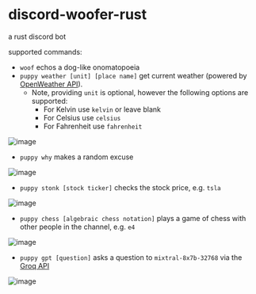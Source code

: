 # discord-woofer-rust

a rust discord bot

supported commands:

* `woof` echos a dog-like onomatopoeia
* `puppy weather [unit] [place name]` get current weather (powered by [OpenWeather API](https://openweathermap.org/api)). 
    * Note, providing ``unit`` is optional, however the following options are supported:
        * For Kelvin use ``kelvin`` or leave blank
        * For Celsius use ``celsius``
        * For Fahrenheit use ``fahrenheit``

![image](https://github.com/dllu/discord-woofer-rust/assets/14482624/32deb318-08b2-4b0a-b6ad-e7714dc569ca)

* `puppy why` makes a random excuse

![image](https://github.com/dllu/discord-woofer-rust/assets/14482624/0a24311c-9dda-46fd-bd7f-9d91f75ffbb2)

* `puppy stonk [stock ticker]` checks the stock price, e.g. `tsla`

![image](https://github.com/dllu/discord-woofer-rust/assets/14482624/881b80f2-6775-478b-b866-f78e7451acdc)

* `puppy chess [algebraic chess notation]` plays a game of chess with other people in the channel, e.g. `e4`

![image](https://github.com/dllu/discord-woofer-rust/assets/14482624/59e5c0cd-a531-4ce7-84d5-8077dd9ae5ef)

* `puppy gpt [question]` asks a question to `mixtral-8x7b-32768` via the [Groq API](https://console.groq.com/)

![image](https://github.com/dllu/discord-woofer-rust/assets/14482624/2f0228dc-5c3f-4026-a353-1e61e47e5886)
